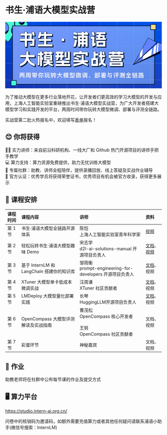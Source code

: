 # 书生·浦语大模型实战营

![](./asset/camp.png)

为了推动大模型在更多行业落地开花，让开发者们更高效的学习大模型的开发与应用，上海人工智能实验室重磅推出书生·浦语大模型实战营，为广大开发者搭建大模型学习和实践开发的平台，两周时间带你玩转大模型微调、部署与评测全链路。

实战营第二批火热报名中，欢迎填写[表单](https://www.wjx.top/vm/Yzzz2mi.aspx?udsid=876275)报名！ 

## 😊 你将获得

👨‍🏫 实力讲师：来自前沿科研机构、一线大厂和 Github 热门开源项目的讲师手把手教学  
💻 算力支持：算力资源免费提供，助力无忧训练大模型  
💬 专属社群：助教、讲师全程陪伴，提供录播回放、线上答疑及实战作业辅导  
📜 官方认证：优秀学员将获得荣誉证书，优秀项目有机会被官方收录，获得更多展示  

## 📅 课程安排

|课程时间|课程内容|讲师|资料|
|:-----|:----|:----|:-----|
|第 1 节|书生·浦语大模型全链路开源体系 |陈恺 </br>上海人工智能实验室青年科学家|[视频](https://www.bilibili.com/video/BV1Rc411b7ns/) |
|第 2 节|轻松玩转书生·浦语大模型趣味 Demo|宋志学</br>d2l-ai-solutions-manual 开源项目负责人| [文档](./helloworld/hello_world.md)、[视频](https://www.bilibili.com/video/BV1Ci4y1z72H) |
|第 3 节|基于 InternLM 和 LangChain 搭建你的知识库|邹雨衡</br>prompt-engineering-for-developers 开源项目负责人| [文档](./langchain/readme.md)、视频|
|第 4 节|XTuner 大模型单卡低成本微调实战|汪周谦</br>XTuner 社区贡献者| [文档](./xtuner/README.md)、视频  |
|第 5 节|LMDeploy 大模型量化部署实践|长琴</br>HuggingLLM开源项目负责人| [文档](./lmdeploy/lmdeploy.md)、视频 |
|第 6 节|OpenCompass 大模型评测解读及实战指南|曹茂松</br>OpenCompass 核心开发者</br></br>王努</br>OpenCompass 社区贡献者| 文档、视频  |
|第 7 节|彩蛋环节| 神秘嘉宾 | 文档、视频  |


## 📝 作业

助教老师将在社群中公布每节课的作业及提交方式


## 🖥️ 算力平台

https://studio.intern-ai.org.cn/

问卷中的核销码为邀请码，如额外需要充值算力或者其他任何疑问请联系浦语小助手(微信号搜索：InternLM)
